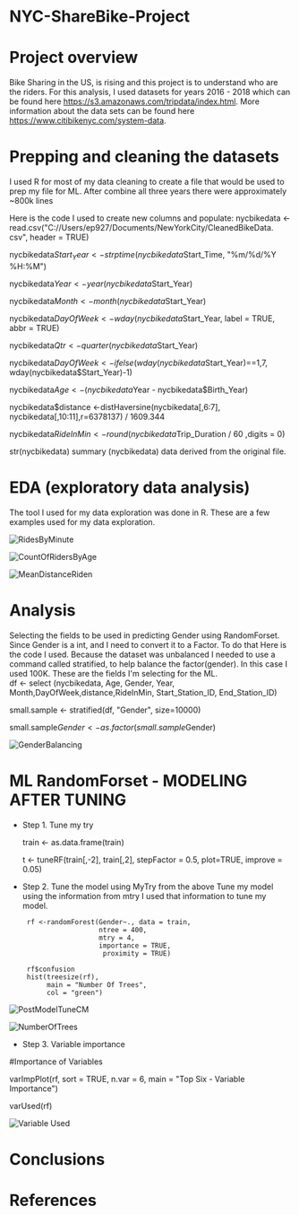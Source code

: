 # NYC-ShareBike-Project

# Project overview
Bike Sharing in the US, is rising and this project is to understand who are
the riders. For this analysis, I used datasets for years 2016 - 2018 which can
be found here https://s3.amazonaws.com/tripdata/index.html. More information
 about the data  sets can be found here https://www.citibikenyc.com/system-data.   

# Prepping and cleaning the datasets
I used R for most of my data cleaning to create a file that would be used to
prep my file for ML. After combine all three years there were approximately
~800k lines

Here is the code I used to create new columns and populate:
nycbikedata <-read.csv("C://Users/ep927/Documents/NewYorkCity/CleanedBikeData.
csv", header = TRUE)

nycbikedata$Start_Year <- strptime(nycbikedata$Start_Time, "%m/%d/%Y %H:%M")

nycbikedata$Year <- year(nycbikedata$Start_Year)

nycbikedata$Month <- month(nycbikedata$Start_Year)

nycbikedata$DayOfWeek <- wday(nycbikedata$Start_Year, label = TRUE, abbr = TRUE)

nycbikedata$Qtr <- quarter(nycbikedata$Start_Year)

nycbikedata$DayOfWeek <- ifelse(wday(nycbikedata$Start_Year)==1,7,
wday(nycbikedata$Start_Year)-1)

nycbikedata$Age <- (nycbikedata$Year - nycbikedata$Birth_Year)

nycbikedata$distance <-distHaversine(nycbikedata[,6:7],
nycbikedata[,10:11],r=6378137) / 1609.344

nycbikedata$RideInMin <- round(nycbikedata$Trip_Duration / 60 ,digits = 0)

str(nycbikedata)
summary (nycbikedata)  data derived from the original file.


# EDA (exploratory data analysis)
The tool I used for my data exploration was done in R. These are a few examples
used for my data exploration.

![RidesByMinute](https://github.com/EpGoNavy/NYC-ShareBike-Project/blob/master/Images/Rides%20Per%20Minute.png)

![CountOfRidersByAge](https://github.com/EpGoNavy/NYC-ShareBike-Project/blob/master/Images/Count%20of%20Riders%20by%20Age.png)

![MeanDistanceRiden](https://raw.githubusercontent.com/EpGoNavy/NYC-ShareBike-Project/master/Images/MeanDistanceByAge.png)

# Analysis
Selecting the fields to be used in predicting Gender using RandomForset.  Since
Gender is a int, and I need to convert it to a Factor.  To do that Here is the
code I used. Because the dataset was unbalanced I needed to use a command called
stratified, to help balance the factor(gender).  In this case I used 100K.
These are the fields I'm selecting for the ML.  
df <- select (nycbikedata, Age, Gender, Year, Month,DayOfWeek,distance,RideInMin,
Start_Station_ID, End_Station_ID)

small.sample <- stratified(df, "Gender", size=10000)

small.sample$Gender <- as.factor(small.sample$Gender)

![GenderBalancing](https://raw.githubusercontent.com/EpGoNavy/NYC-ShareBike-Project/master/Images/GenderBalancing.PNG)


# ML RandomForset - MODELING AFTER TUNING
* Step 1.
  Tune my try

  train <- as.data.frame(train)

  t <- tuneRF(train[,-2], train[,2],
       stepFactor = 0.5,
       plot=TRUE,
       improve = 0.05)



* Step 2. Tune the model using MyTry from the above
  Tune my model using the information from mtry I used that information to
  tune my model.

       rf <-randomForest(Gender~., data = train,
                         ntree = 400,
                         mtry = 4,
                         importance = TRUE,
                          proximity = TRUE)

       rf$confusion
       hist(treesize(rf),
            main = "Number Of Trees",
            col = "green")

![PostModelTuneCM](https://github.com/EpGoNavy/NYC-ShareBike-Project/blob/master/Images/PostModelTune.PNG)

![NumberOfTrees](https://github.com/EpGoNavy/NYC-ShareBike-Project/blob/master/Images/NumberOfTrees.PNG)

* Step 3. Variable importance

#Importance of Variables

varImpPlot(rf,
           sort = TRUE,
           n.var = 6,
           main = "Top Six - Variable Importance")

varUsed(rf)  

![Variable Used](https://github.com/EpGoNavy/NYC-ShareBike-Project/blob/master/Images/Variable_Importance.PNG)

# Conclusions


# References
